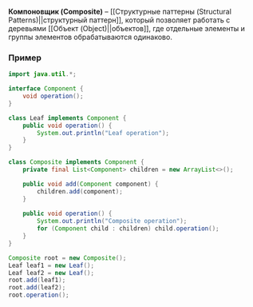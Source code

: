 
**Компоновщик (Composite)** – [[Структурные паттерны (Structural Patterns)||структурный паттерн]], который позволяет работать с деревьями [[Объект (Object)||объектов]], где отдельные элементы и группы элементов обрабатываются одинаково.

### Пример

```java
import java.util.*;

interface Component {
    void operation();
}

class Leaf implements Component {
    public void operation() { 
	    System.out.println("Leaf operation"); 
	}
}

class Composite implements Component {
    private final List<Component> children = new ArrayList<>();

    public void add(Component component) { 
	    children.add(component); 
	}
	
    public void operation() {
        System.out.println("Composite operation");
        for (Component child : children) child.operation();
    }
}

Composite root = new Composite();
Leaf leaf1 = new Leaf();
Leaf leaf2 = new Leaf();
root.add(leaf1);
root.add(leaf2);
root.operation();
```